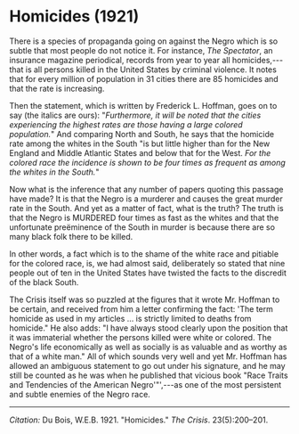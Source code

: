<!--
title:   Homicides
author:  Du Bois, W.E.B.
journal: The Crisis
year:    1921
volume:  23
issue:   5
pages:   200-201
-->
# Homicides (1921)

There is a species of propaganda going on against the Negro which is so subtle that most people do not notice it. For instance, *The Spectator*, an insurance magazine periodical, records from year to year all homicides,---that is all persons killed in the United States by criminal violence. It notes that for every million of population in 31 cities there are 85 homicides and that the rate is increasing. 

Then the statement, which is written by Frederick L. Hoffman, goes on to say (the italics are ours): "*Furthermore, it will be noted that the cities experiencing the highest rates are those having a large colored population.*" And comparing North and South, he says that the homicide rate among the whites in the South "is but little higher than for the New England and Middle Atlantic States and below that for the West. *For the colored race the incidence is shown to be four times as frequent as among the whites in the South.*" 

Now what is the inference that any number of papers quoting this passage have made? It is that the Negro is a murderer and causes the great murder rate in the South. And yet as a matter of fact, what is the truth? The truth is that the Negro is MURDERED four times as fast as the whites and that the unfortunate preëminence of the South in murder is because there are so many black folk there to be killed. 

In other words, a fact which is to the shame of the white race and pitiable for the colored race, is, we had almost said, deliberately so stated that nine people out of ten in the United States have twisted the facts to the discredit of the black South. 

<span class="small-caps">The Crisis</span> itself was so puzzled at the figures that it wrote Mr. Hoffman to be certain, and received from him a letter confirming the fact: 'The term homicide as used in my articles … is strictly limited to deaths from homicide." He also adds: "I have always stood clearly upon the position that it was immaterial whether the persons killed were white or colored. The Negro's life economically as well as socially is as valuable and as worthy as that of a white man." All of which sounds very well and yet Mr. Hoffman has allowed an ambiguous statement to go out under his signature, and he may still be counted as he was when he published that vicious book "Race Traits and Tendencies of the American Negro'"',---as one of the most persistent and subtle enemies of the Negro race.

_________________
*Citation:* Du Bois, W.E.B. 1921. "Homicides." *The Crisis*. 23(5):200&ndash;201.